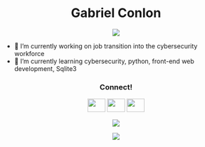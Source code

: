 <h1 align="center">Gabriel Conlon</h1>
<p align="center">
<a href="https://github.com/ryo-ma/github-profile-trophy"><img src="https://github-profile-trophy.vercel.app/?username=gabrielconlon&theme=discord" /></a>
</p>

- 🔭 I’m currently working on job transition into the cybersecurity workforce
- 🌱 I’m currently learning cybersecurity, python, front-end web development, Sqlite3

<h3 align="center">Connect!</h3>
<p align="center">
<a href="https://www.linkedin.com/in/gabriel-conlon/"><img src="https://cdn.jsdelivr.net/npm/simple-icons@5.9.0/icons/linkedin.svg" height="30" width="40" /></a>
<a href="https://www.instagram.com/bytezkrieg/"><img src="https://cdn.jsdelivr.net/npm/simple-icons@5.9.0/icons/instagram.svg" height="30" width="40" /></a>
<a href="https://github.com/gabrielconlon/gabrielconlon"><img src="https://cdn.jsdelivr.net/npm/simple-icons@5.9.0/icons/github.svg" height="30" width="40" /></a>
</p>

<!--
**gabrielconlon/gabrielconlon** is a ✨ _special_ ✨ repository because its `README.md` (this file) appears on your GitHub profile.

Here are some ideas to get you started:

- 👯 I’m looking to collaborate on ...
- 🤔 I’m looking for help with ...
- 💬 Ask me about ...
- 😄 Pronouns: ...
- ⚡ Fun fact: ...
-->

<p align="center">
<a href="https://github.com/anuraghazra/github-readme-stats">
<img src="https://github-readme-stats.vercel.app/api?username=gabrielconlon&show_icons=true&theme=highcontrast" />
</a>
</p>
<p align="center">
<img src="https://github-readme-stats.vercel.app/api/top-langs/?username=gabrielconlon&layout=compact&theme=highcontrast" />
  </a>
  </p>

